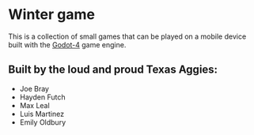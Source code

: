 <h1>Winter game</h1>

This is a collection of small games that can be played on a mobile device built with the <a href="https://godotengine.org/">Godot-4</a> game engine.

<h2>Built by the loud and proud Texas Aggies:</h2>
<ul>
<li>Joe Bray</li>
<li>Hayden Futch</li>
<li>Max Leal</li>
<li>Luis Martinez</li>
<li>Emily Oldbury</li>
</ul>
